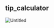 ## tip_calculator

![Untitled](https://user-images.githubusercontent.com/72328725/95407655-4331f500-093b-11eb-99bd-6e55d71af9b0.png)
